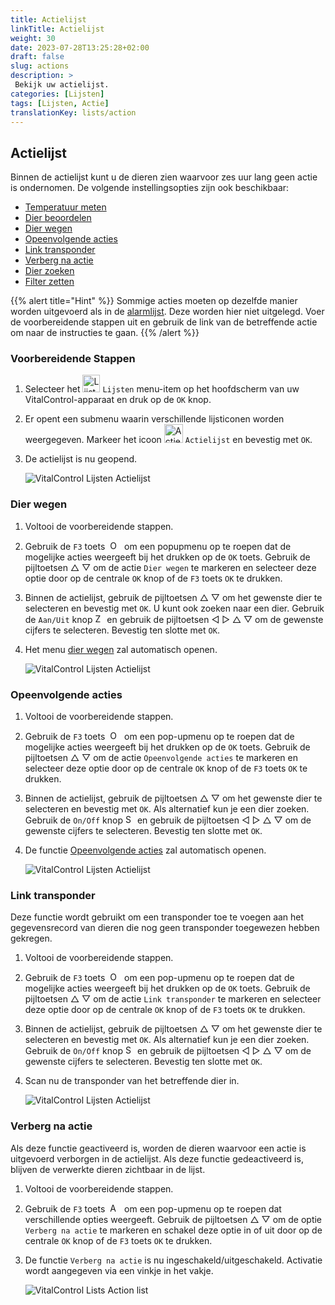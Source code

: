 ```yaml
---
title: Actielijst
linkTitle: Actielijst
weight: 30
date: 2023-07-28T13:25:28+02:00
draft: false
slug: actions
description: >
 Bekijk uw actielijst.
categories: [Lijsten]
tags: [Lijsten, Actie]
translationKey: lists/action
---
```

## Actielijst

Binnen de actielijst kunt u de dieren zien waarvoor zes uur lang geen actie is ondernomen. De volgende instellingsopties zijn ook beschikbaar:

- [Temperatuur meten](../alarm/#temperatuur-meten)
- [Dier beoordelen](../alarm/#dier-beoordelen)
- [Dier wegen](#dier-wegen)
- [Opeenvolgende acties](#opeenvolgende-acties)
- [Link transponder](#link-transponder)
- [Verberg na actie](#verberg-na-actie)
- [Dier zoeken](../alarm/#dier-zoeken)
- [Filter zetten](../alarm/#filter-zetten)

{{% alert title="Hint" %}}
Sommige acties moeten op dezelfde manier worden uitgevoerd als in de [alarmlijst](../alarm). Deze worden hier niet uitgelegd. Voer de voorbereidende stappen uit en gebruik de link van de betreffende actie om naar de instructies te gaan.
{{% /alert %}}

### Voorbereidende Stappen

1. Selecteer het <img src="/icons/main/lists.svg" width="28" align="bottom" alt="Lijsten" />  `Lijsten` menu-item op het hoofdscherm van uw VitalControl-apparaat en druk op de `OK` knop.

2. Er opent een submenu waarin verschillende lijsticonen worden weergegeven. Markeer het icoon <img src="/icons/lists/actionlist.svg" width="30" align="bottom" alt="Actielijst" /> `Actielijst` en bevestig met `OK`.

3. De actielijst is nu geopend.

   ![VitalControl Lijsten Actielijst](../images/firststeps3.png "Voorbereidende Stappen")

### Dier wegen

1. Voltooi de voorbereidende stappen.

2. Gebruik de `F3` toets &nbsp;<img src="/icons/footer/open-popup.svg" width="15" align="bottom" alt="Open popup" />&nbsp; om een popupmenu op te roepen dat de mogelijke acties weergeeft bij het drukken op de `OK` toets. Gebruik de pijltoetsen △ ▽ om de actie `Dier wegen` te markeren en selecteer deze optie door op de centrale `OK` knop of de `F3` toets `OK` te drukken.

3. Binnen de actielijst, gebruik de pijltoetsen △ ▽ om het gewenste dier te selecteren en bevestig met `OK`. U kunt ook zoeken naar een dier. Gebruik de `Aan/Uit` knop <img src="/icons/footer/search.svg" width="15" align="bottom" alt="Zoeken" /> en gebruik de pijltoetsen ◁ ▷ △ ▽ om de gewenste cijfers te selecteren. Bevestig ten slotte met `OK`.

4. Het menu [dier wegen](..) zal automatisch openen.

   ![VitalControl Lijsten Actielijst](../images/weightanimals.png "Dier wegen")

### Opeenvolgende acties

1. Voltooi de voorbereidende stappen.

2. Gebruik de `F3` toets &nbsp;<img src="/icons/footer/open-popup.svg" width="15" align="bottom" alt="Open popup" />&nbsp; om een pop-upmenu op te roepen dat de mogelijke acties weergeeft bij het drukken op de `OK` toets. Gebruik de pijltoetsen △ ▽ om de actie `Opeenvolgende acties` te markeren en selecteer deze optie door op de centrale `OK` knop of de `F3` toets `OK` te drukken.

3. Binnen de actielijst, gebruik de pijltoetsen △ ▽ om het gewenste dier te selecteren en bevestig met `OK`. Als alternatief kun je een dier zoeken. Gebruik de `On/Off` knop <img src="/icons/footer/search.svg" width="15" align="bottom" alt="Search" /> en gebruik de pijltoetsen ◁ ▷ △ ▽ om de gewenste cijfers te selecteren. Bevestig ten slotte met `OK`.

4. De functie [Opeenvolgende acties](../../chain-of-actions) zal automatisch openen.

   ![VitalControl Lijsten Actielijst](../images/chainofaction.png "Opeenvolgende acties")

### Link transponder

Deze functie wordt gebruikt om een transponder toe te voegen aan het gegevensrecord van dieren die nog geen transponder toegewezen hebben gekregen.

1. Voltooi de voorbereidende stappen.

2. Gebruik de `F3` toets &nbsp;<img src="/icons/footer/open-popup.svg" width="15" align="bottom" alt="Open popup" />&nbsp; om een pop-upmenu op te roepen dat de mogelijke acties weergeeft bij het drukken op de `OK` toets. Gebruik de pijltoetsen △ ▽ om de actie `Link transponder` te markeren en selecteer deze optie door op de centrale `OK` knop of de `F3` toets `OK` te drukken.

3. Binnen de actielijst, gebruik de pijltoetsen △ ▽ om het gewenste dier te selecteren en bevestig met `OK`. Als alternatief kun je een dier zoeken. Gebruik de `On/Off` knop <img src="/icons/footer/search.svg" width="15" align="bottom" alt="Search" /> en gebruik de pijltoetsen ◁ ▷ △ ▽ om de gewenste cijfers te selecteren. Bevestig ten slotte met `OK`.

4. Scan nu de transponder van het betreffende dier in.

   ![VitalControl Lijsten Actielijst](../images/linktransponder.png "Link transponder")

### Verberg na actie

Als deze functie geactiveerd is, worden de dieren waarvoor een actie is uitgevoerd verborgen in de actielijst. Als deze functie gedeactiveerd is, blijven de verwerkte dieren zichtbaar in de lijst.

1. Voltooi de voorbereidende stappen.

2. Gebruik de `F3` toets &nbsp;<img src="/icons/footer/open-popup.svg" width="15" align="bottom" alt="Actions" />&nbsp; om een pop-upmenu op te roepen dat verschillende opties weergeeft. Gebruik de pijltoetsen △ ▽ om de optie `Verberg na actie` te markeren en schakel deze optie in of uit door op de centrale `OK` knop of de `F3` toets `OK` te drukken.

3. De functie `Verberg na actie` is nu ingeschakeld/uitgeschakeld. Activatie wordt aangegeven via een vinkje in het vakje.

   ![VitalControl Lists Action list](../images/hideafteraction.png "Verberg na actie")
